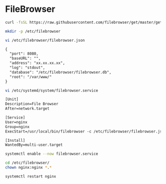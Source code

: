 # FileBrowser

```sh
curl -fsSL https://raw.githubusercontent.com/filebrowser/get/master/get.sh | bash
```


```sh
mkdir -p /etc/filebrowser
```

  
```sh
vi /etc/filebrowser/filebrowser.json
```


```txt
{
  "port": 8080,
  "baseURL": "",
  "address": "xx.xx.xx.xx",
  "log": "stdout",
  "database": "/etc/filebrowser/filebrowser.db",
  "root": "/var/www/"
}
```


```sh
vi /etc/systemd/system/filebrowser.service
```


```txt
[Unit]
Description=File Browser
After=network.target

[Service]
User=nginx
Group=nginx
ExecStart=/usr/local/bin/filebrowser -c /etc/filebrowser/filebrowser.json

[Install]
WantedBy=multi-user.target
```

  
```sh
systemctl enable --now filebrowser.service
```

```sh
cd /etc/filebrowser/
chown nginx:nginx *.*
```

```sh
systemctl restart nginx
```

